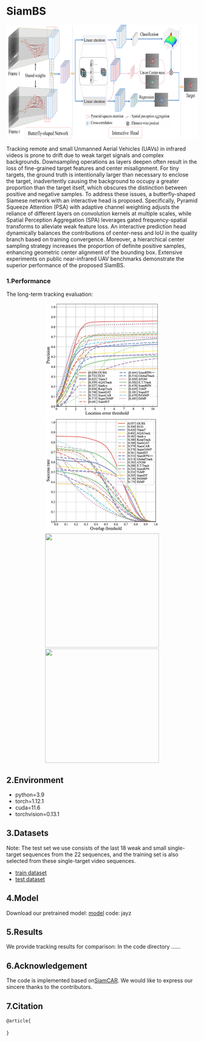 # SiamBS
<div align=center><img width="800" height="300" src="https://github.com/JayChou-z/SiamBS/blob/main/assets/framework.png"/></div>

Tracking remote and small Unmanned Aerial Vehicles (UAVs) in infrared videos is prone to drift due to weak target signals and complex backgrounds. Downsampling operations as layers deepen often result in the loss of fine-grained target features and center misalignment. For tiny targets, the ground truth is intentionally larger than necessary to enclose the target, inadvertently causing the background to occupy a greater proportion than the target itself, which obscures the distinction between positive and negative samples. To address these issues, a butterfly-shaped Siamese network with an interactive head is proposed. Specifically, Pyramid Squeeze Attention (PSA) with adaptive channel weighting adjusts the reliance of different layers on convolution kernels at multiple scales, while  Spatial Perception Aggregation (SPA) leverages gated frequency-spatial transforms to alleviate weak feature loss. An interactive prediction head dynamically balances the contributions of center-ness and IoU in the quality branch based on training convergence. Moreover, a hierarchical center sampling strategy increases the proportion of definite positive samples, enhancing geometric center alignment of the bounding box. Extensive experiments on public near-infrared UAV benchmarks demonstrate the superior performance of the proposed SiamBS.
### 1.Performance
The long-term tracking evaluation:
<div align=center><img width="300" height="300" src="https://github.com/JayChou-z/SiamBS/blob/main/assets/Seqs_18_precision_long.png"/><img width="300" height="300" src="https://github.com/JayChou-z/SiamBS/blob/main/assets/Seqs_18_success_long.png"/></div>

<div align=center><img width="300" height="300" src="https://github.com/JayChou-z/SiamBS/blob/main/demo.mp4"/><img width="300" height="300" src="https://github.com/JayChou-z/SiamBS/blob/main/demo.mp4"/></div>


## 2.Environment
- python=3.9  
- torch=1.12.1  
- cuda=11.6 
- torchvision=0.13.1


## 3.Datasets

Note: The test set we use consists of the last 18 weak and small single-target sequences from the 22 sequences, and the training set is also selected from these single-target video sequences.
* [train dataset](https://www.scidb.cn/en/detail?dataSetId=808025946870251520&version=V2)
* [test dataset](https://www.scidb.cn/en/detail?dataSetId=720626420933459968&version=V1)
## 4.Model
Download our pretrained model:
[model](https://pan.baidu.com/s/1WDNzGo_Zo4mlZqzjwUsW7A?pwd=jayz) code: jayz

## 5.Results
We provide tracking results for comparison: In the code directory ......

## 6.Acknowledgement
The code is implemented based on[SiamCAR](https://github.com/ohhhyeahhh/SiamCAR). We would like to express our sincere thanks to the contributors.

## 7.Citation
```
@article{
  
}
```
